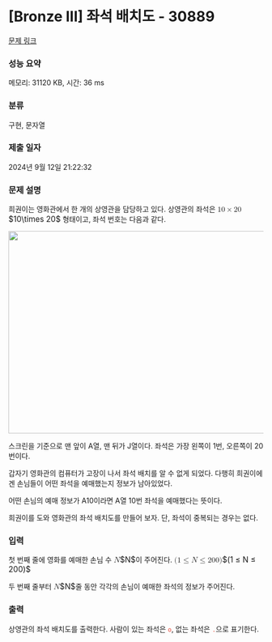 # [Bronze III] 좌석 배치도 - 30889 

[문제 링크](https://www.acmicpc.net/problem/30889) 

### 성능 요약

메모리: 31120 KB, 시간: 36 ms

### 분류

구현, 문자열

### 제출 일자

2024년 9월 12일 21:22:32

### 문제 설명

<p>희권이는 영화관에서 한 개의 상영관을 담당하고 있다. 상영관의 좌석은 <mjx-container class="MathJax" jax="CHTML" style="font-size: 109%; position: relative;"><mjx-math class="MJX-TEX" aria-hidden="true"><mjx-mn class="mjx-n"><mjx-c class="mjx-c31"></mjx-c><mjx-c class="mjx-c30"></mjx-c></mjx-mn><mjx-mo class="mjx-n" space="3"><mjx-c class="mjx-cD7"></mjx-c></mjx-mo><mjx-mn class="mjx-n" space="3"><mjx-c class="mjx-c32"></mjx-c><mjx-c class="mjx-c30"></mjx-c></mjx-mn></mjx-math><mjx-assistive-mml unselectable="on" display="inline"><math xmlns="http://www.w3.org/1998/Math/MathML"><mn>10</mn><mo>×</mo><mn>20</mn></math></mjx-assistive-mml><span aria-hidden="true" class="no-mathjax mjx-copytext">$10\times 20$</span></mjx-container> 형태이고, 좌석 번호는 다음과 같다.</p>

<p style="text-align: center;"><img alt="" src="https://u.acmicpc.net/53df96e2-59b5-4f0b-a537-783b6b0f0658/cinema.png" style="width: 711px; height: 400px;"></p>

<p>스크린을 기준으로 맨 앞이 A열, 맨 뒤가 J열이다. 좌석은 가장 왼쪽이 1번, 오른쪽이 20번이다.</p>

<p>갑자기 영화관의 컴퓨터가 고장이 나서 좌석 배치를 알 수 없게 되었다. 다행히 희권이에겐 손님들이 어떤 좌석을 예매했는지 정보가 남아있었다.</p>

<p>어떤 손님의 예매 정보가 A10이라면 A열 10번 좌석을 예매했다는 뜻이다.</p>

<p>희권이를 도와 영화관의 좌석 배치도를 만들어 보자. 단, 좌석이 중복되는 경우는 없다.</p>

### 입력 

 <p>첫 번째 줄에 영화를 예매한 손님 수 <mjx-container class="MathJax" jax="CHTML" style="font-size: 109%; position: relative;"><mjx-math class="MJX-TEX" aria-hidden="true"><mjx-mi class="mjx-i"><mjx-c class="mjx-c1D441 TEX-I"></mjx-c></mjx-mi></mjx-math><mjx-assistive-mml unselectable="on" display="inline"><math xmlns="http://www.w3.org/1998/Math/MathML"><mi>N</mi></math></mjx-assistive-mml><span aria-hidden="true" class="no-mathjax mjx-copytext">$N$</span></mjx-container>이 주어진다. <mjx-container class="MathJax" jax="CHTML" style="font-size: 109%; position: relative;"><mjx-math class="MJX-TEX" aria-hidden="true"><mjx-mo class="mjx-n"><mjx-c class="mjx-c28"></mjx-c></mjx-mo><mjx-mn class="mjx-n"><mjx-c class="mjx-c31"></mjx-c></mjx-mn><mjx-mo class="mjx-n" space="4"><mjx-c class="mjx-c2264"></mjx-c></mjx-mo><mjx-mi class="mjx-i" space="4"><mjx-c class="mjx-c1D441 TEX-I"></mjx-c></mjx-mi><mjx-mo class="mjx-n" space="4"><mjx-c class="mjx-c2264"></mjx-c></mjx-mo><mjx-mn class="mjx-n" space="4"><mjx-c class="mjx-c32"></mjx-c><mjx-c class="mjx-c30"></mjx-c><mjx-c class="mjx-c30"></mjx-c></mjx-mn><mjx-mo class="mjx-n"><mjx-c class="mjx-c29"></mjx-c></mjx-mo></mjx-math><mjx-assistive-mml unselectable="on" display="inline"><math xmlns="http://www.w3.org/1998/Math/MathML"><mo stretchy="false">(</mo><mn>1</mn><mo>≤</mo><mi>N</mi><mo>≤</mo><mn>200</mn><mo stretchy="false">)</mo></math></mjx-assistive-mml><span aria-hidden="true" class="no-mathjax mjx-copytext">$(1 ≤ N ≤ 200)$</span> </mjx-container></p>

<p>두 번째 줄부터 <mjx-container class="MathJax" jax="CHTML" style="font-size: 109%; position: relative;"><mjx-math class="MJX-TEX" aria-hidden="true"><mjx-mi class="mjx-i"><mjx-c class="mjx-c1D441 TEX-I"></mjx-c></mjx-mi></mjx-math><mjx-assistive-mml unselectable="on" display="inline"><math xmlns="http://www.w3.org/1998/Math/MathML"><mi>N</mi></math></mjx-assistive-mml><span aria-hidden="true" class="no-mathjax mjx-copytext">$N$</span></mjx-container>줄 동안 각각의 손님이 예매한 좌석의 정보가 주어진다. </p>

### 출력 

 <p>상영관의 좌석 배치도를 출력한다. 사람이 있는 좌석은 <span style="color:#e74c3c;"><code>o</code></span>, 없는 좌석은 <span style="color:#e74c3c;"><code>.</code></span>으로 표기한다.</p>


